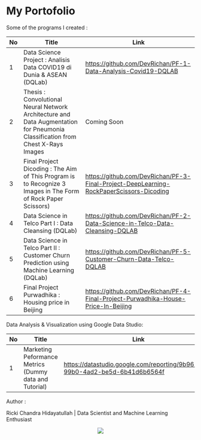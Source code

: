 # My Portofolio


Some of the programs I created :

No |  Title  | Link |
------|--------|---------------|
1|Data Science Project : Analisis Data COVID19 di Dunia & ASEAN (DQLab)     |  https://github.com/DevRichan/PF-1-Data-Analysis-Covid19-DQLAB  |
2|Thesis : Convolutional Neural Network Architecture and Data Augmentation for Pneumonia Classification from Chest X-Rays Images|Coming Soon|
3|Final Project Dicoding : The Aim of This Program is to Recognize 3 Images in The Form of Rock Paper Scissors) |https://github.com/DevRichan/PF-3-Final-Project-DeepLearning-RockPaperScissors-Dicoding|
4|Data Science in Telco Part I : Data Cleansing (DQLab)   |  https://github.com/DevRichan/PF-2-Data-Science-in-Telco-Data-Cleansing-DQLAB |
5|Data Science in Telco Part II : Customer Churn Prediction using Machine Learning (DQLab)|https://github.com/DevRichan/PF-5-Customer-Churn-Data-Telco-DQLAB|
6|Final Project Purwadhika : Housing price in Beijing |  https://github.com/DevRichan/PF-4-Final-Project-Purwadhika-House-Price-In-Beijing |

Data Analysis & Visualization using Google Data Studio:

No |  Title  | Link |
------|--------|---------------|
1|Marketing Peformance Metrics (Dummy data and Tutorial)|  https://datastudio.google.com/reporting/9b9613b9-99b0-4ad2-be5d-6b41d6b6564f |







Author : 

Ricki Chandra Hidayatullah | Data Scientist and Machine Learning Enthusiast

<center><img src="https://user-images.githubusercontent.com/53082147/101026382-6975b900-35a9-11eb-8348-808f386f2801.jpeg"></center>

